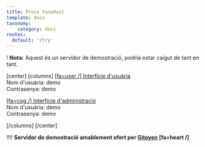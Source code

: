 ```yaml
---
title: Prova YunoHost
template: docs
taxonomy:
    category: docs
routes:
  default: '/try'
---
```


! **Nota:** Aquest és un servidor de demostració, podria estar caigut de tant en tant.

[center]
[columns]
[[fa=user /] Interfície d'usuària](https://demo.yunohost.org/?target=_blank&classes=btn,btn-lg,btn-success)  
Nom d'usuària: demo  
Contrasenya: demo

[[fa=cog /] Interfície d'administració](https://demo.yunohost.org/yunohost/admin/?target=_blank&classes=btn,btn-lg,btn-primary)  
Nom d'usuària: demo  
Contrasenya: demo

[/columns]
[/center]

!!!! **Servidor de demostració amablement ofert per [Gitoyen](https://www.gitoyen.net?target=_blank) [fa=heart /]**

